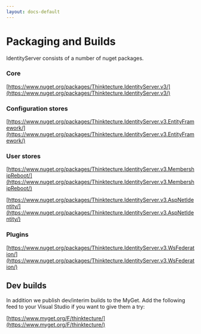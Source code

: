 ```yaml
---
layout: docs-default
---
```


# Packaging and Builds

IdentityServer consists of a number of nuget packages.

### Core

[https://www.nuget.org/packages/Thinktecture.IdentityServer.v3/](https://www.nuget.org/packages/Thinktecture.IdentityServer.v3/)

### Configuration stores

[https://www.nuget.org/packages/Thinktecture.IdentityServer.v3.EntityFramework/](https://www.nuget.org/packages/Thinktecture.IdentityServer.v3.EntityFramework/)



### User stores

[https://www.nuget.org/packages/Thinktecture.IdentityServer.v3.MembershipReboot/](https://www.nuget.org/packages/Thinktecture.IdentityServer.v3.MembershipReboot/)

[https://www.nuget.org/packages/Thinktecture.IdentityServer.v3.AspNetIdentity/](https://www.nuget.org/packages/Thinktecture.IdentityServer.v3.AspNetIdentity/)

### Plugins

[https://www.nuget.org/packages/Thinktecture.IdentityServer.v3.WsFederation/](https://www.nuget.org/packages/Thinktecture.IdentityServer.v3.WsFederation/)


## Dev builds

In addition we publish dev/interim builds to the MyGet.
Add the following feed to your Visual Studio if you want to give them a try:

[https://www.myget.org/F/thinktecture/](https://www.myget.org/F/thinktecture/)
